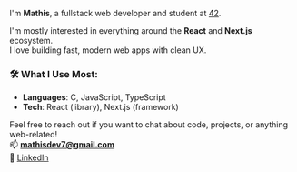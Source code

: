 I'm **Mathis**, a fullstack web developer and student at [42](https://42perpignan.fr/).

I'm mostly interested in everything around the **React** and **Next.js** ecosystem.  
I love building fast, modern web apps with clean UX.

### 🛠 What I Use Most:
- **Languages**: C, JavaScript, TypeScript  
- **Tech**: React (library), Next.js (framework)

Feel free to reach out if you want to chat about code, projects, or anything web-related!  
📫 **mathisdev7@gmail.com**  
🔗 [LinkedIn](https://www.linkedin.com/in/mathis-zeghouani/)  
